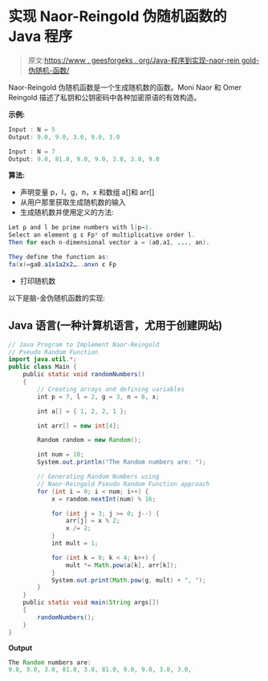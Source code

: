 # 实现 Naor-Reingold 伪随机函数的 Java 程序

> 原文:[https://www . geesforgeks . org/Java-程序到实现-naor-rein gold-伪随机-函数/](https://www.geeksforgeeks.org/java-program-to-implement-naor-reingold-pseudo-random-function/)

Naor-Reingold 伪随机函数是一个生成随机数的函数。Moni Naor 和 Omer Reingold 描述了私钥和公钥密码中各种加密原语的有效构造。

**示例:**

```java
Input : N = 5
Output: 9.0, 9.0, 3.0, 9.0, 3.0

Input : N = 7
Output: 9.0, 81.0, 9.0, 9.0, 3.0, 3.0, 9.0
```

**算法:**

*   声明变量 p，l，g，n，x 和数组 a[]和 arr[]
*   从用户那里获取生成随机数的输入
*   生成随机数并使用定义的方法:

```java
Let p and l be prime numbers with l|p−1.
Select an element g ε Fp* of multiplicative order l. 
Then for each n-dimensional vector a = (a0,a1, ..., an).

They define the function as:
fa(x)=ga0.a1x1a2x2…..anxn ε Fp
```

*   打印随机数

以下是脑-金伪随机函数的实现:

## Java 语言(一种计算机语言，尤用于创建网站)

```java
// Java Program to Implement Naor-Reingold
// Pseudo Random Function
import java.util.*;
public class Main {
    public static void randomNumbers()
    {
        // Creating arrays and defining variables
        int p = 7, l = 2, g = 3, n = 6, x;

        int a[] = { 1, 2, 2, 1 };

        int arr[] = new int[4];

        Random random = new Random();

        int num = 10;
        System.out.println("The Random numbers are: ");

        // Generating Random Numbers using
        // Naor-Reingold Pseudo Random Function approach
        for (int i = 0; i < num; i++) {
            x = random.nextInt(num) % 16;

            for (int j = 3; j >= 0; j--) {
                arr[j] = x % 2;
                x /= 2;
            }
            int mult = 1;

            for (int k = 0; k < 4; k++) {
                mult *= Math.pow(a[k], arr[k]);
            }
            System.out.print(Math.pow(g, mult) + ", ");
        }
    }
    public static void main(String args[])
    {
        randomNumbers();
    }
}
```

**Output**

```java
The Random numbers are: 
9.0, 9.0, 3.0, 81.0, 3.0, 81.0, 9.0, 9.0, 3.0, 3.0, 
```